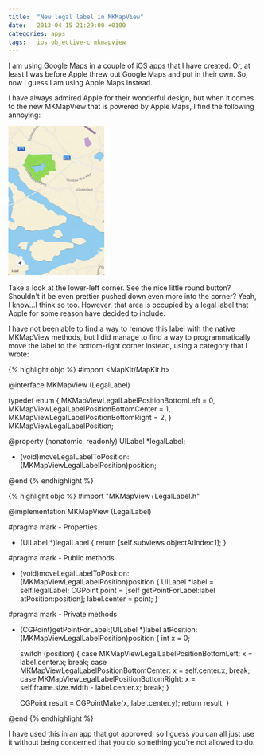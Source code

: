 ```yaml
---
title:  "New legal label in MKMapView"
date: 	2013-04-15 21:29:00 +0100
categories: apps
tags: 	ios objective-c mkmapview
---
```



I am using Google Maps in a couple of iOS apps that I have created. Or, at least
I was before Apple threw out Google Maps and put in their own. So, now I guess I
am using Apple Maps instead.

I have always admired Apple for their wonderful design, but when it comes to the
new MKMapView that is powered by Apple Maps, I find the following annoying:

![Apple Maps In Action](/assets/img/blog/2013-04-15-map.png)

Take a look at the lower-left corner. See the nice little round button? Shouldn't
it be even prettier pushed down even more into the corner? Yeah, I know...I think
so too. However, that area is occupied by a legal label that Apple for some reason
have decided to include.

I have not been able to find a way to remove this label with the native MKMapView
methods, but I did manage to find a way to programmatically move the label to the
bottom-right corner instead, using a category that I wrote:


{% highlight objc %}
#import <MapKit/MapKit.h>

@interface MKMapView (LegalLabel)

typedef enum {
    MKMapViewLegalLabelPositionBottomLeft = 0,
    MKMapViewLegalLabelPositionBottomCenter = 1,
    MKMapViewLegalLabelPositionBottomRight = 2,
} MKMapViewLegalLabelPosition;

@property (nonatomic, readonly) UILabel *legalLabel;

- (void)moveLegalLabelToPosition:(MKMapViewLegalLabelPosition)position;

@end
{% endhighlight %}


{% highlight objc %}
#import "MKMapView+LegalLabel.h"

@implementation MKMapView (LegalLabel)

#pragma mark - Properties

- (UILabel *)legalLabel
{
    return [self.subviews objectAtIndex:1];
}

#pragma mark - Public methods

- (void)moveLegalLabelToPosition:(MKMapViewLegalLabelPosition)position
{
    UILabel *label = self.legalLabel;
    CGPoint point = [self getPointForLabel:label atPosition:position];
    label.center = point;
}

#pragma mark - Private methods

- (CGPoint)getPointForLabel:(UILabel *)label atPosition:(MKMapViewLegalLabelPosition)position
{
    int x = 0;

    switch (position) {
        case MKMapViewLegalLabelPositionBottomLeft:
            x = label.center.x;
            break;
        case MKMapViewLegalLabelPositionBottomCenter:
            x = self.center.x;
            break;
        case MKMapViewLegalLabelPositionBottomRight:
            x = self.frame.size.width - label.center.x;
            break;
    }

    CGPoint result = CGPointMake(x, label.center.y);
    return result;
}

@end
{% endhighlight %}


I have used this in an app that got approved, so I guess you can all just use it
without being concerned that you do something you're not allowed to do.



